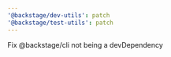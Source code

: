 ```yaml
---
'@backstage/dev-utils': patch
'@backstage/test-utils': patch
---
```


Fix @backstage/cli not being a devDependency
